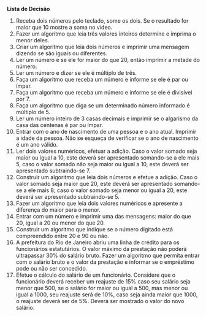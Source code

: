 <b>Lista de Decisão</b>
<ol>
<li>Receba dois números pelo teclado, some os dois. Se o resultado for maior que 10 mostre a soma no vídeo.</li>
<li>Fazer um algoritmo que leia três valores inteiros determine e imprima o menor deles. </li>
<li>Criar um algoritmo que leia dois números e imprimir uma mensagem dizendo se são iguais ou diferentes. </li>
<li>Ler um número e se ele for maior do que 20, então imprimir a metade do número.</li>
<li>Ler um número e dizer se ele é múltiplo de três. </li> 
<li>Faça um algoritmo que receba um número e informe se ele é par ou ímpar. </li>
<li>Faça um algoritmo que receba um número e informe se ele é divisível por 7.</li>
<li>Faça um algoritmo que diga se um determinado número informado é múltiplo de 5. </li>
<li>Ler um número inteiro de 3 casas decimais e imprimir se o algarismo da casa das centenas é par ou ímpar. </li>
<li> Entrar com o ano de nascimento de uma pessoa e o ano atual. Imprimir a idade da pessoa. Não se esqueça de verificar se o ano de nascimento é um ano válido. </li>
<li> Ler dois valores numéricos, efetuar a adição. Caso o valor somado seja maior ou igual a 10, este deverá ser apresentado somando-se a ele mais 5, caso o valor somado não seja maior ou igual a 10, este deverá ser apresentado subtraindo-se 7. </li>
<li>Construir um algoritmo que leia dois números e efetue a adição. Caso o valor somado seja maior que 20, este deverá ser apresentado somando-se a ele mais 8; caso o valor somado seja menor ou igual a 20, este deverá ser apresentado subtraindo-se 5.</li>
<li>Fazer um algoritmo que leia dois valores numéricos e apresente a diferença do maior para o menor. </li>
<li> Entrar com um número e imprimir uma das mensagens: maior do que 20, igual a 20 ou menor do que 20. </li>
<li>Construir um algoritmo que indique se o número digitado está compreendido entre 20 e 90 ou não. </li>
<li>A prefeitura do Rio de Janeiro abriu uma linha de crédito para os funcionários 
estatutários. O valor máximo da prestação não poderá ultrapassar 30% do salário bruto. Fazer um algoritmo que permita entrar com o salário bruto e o valor da prestação e informar se o empréstimo pode ou não ser concedido. </li>
<li> Efetue o cálculo do salário de um funcionário. Considere que o funcionário deverá receber um reajuste de 15% caso seu salário seja menor que 500, se o salário for maior ou igual a 500, mas menor ou igual a 1000, seu reajuste será de 10%, caso seja ainda maior que 1000, o reajuste deverá ser de 5%. Deverá ser mostrado o valor do novo salário. </li>
